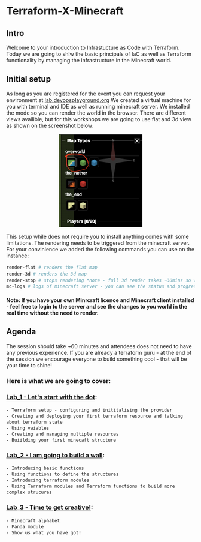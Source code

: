 # Terraform-X-Minecraft
## Intro

Welcome to your introduction to Infrastucture as Code with Terraform. Today we are going to shlw the basic principals of IaC as well as Terraform functionality by managing the infrastructure in the Minecraft world. 

## Initial setup

As long as you are registered for the event you can request your environment at [lab.devopsplayground.org](https://lab.devopsplayground.org/)
We created a virtual machine for you with terminal and IDE as well as running minecraft server. We installed the mode so you can render the world in the browser. There are different views availible, but for this workshops we are going to use flat and 3d view as shown on the screenshot below:

<center>

![map](./lab_1/images/mc-map.png)

</center>

This setup while does not require you to install anything comes with some limitations. The rendering needs to be triggered from the minecraft server. For your convinience we added the following commands you can use on the instance:

```bash
render-flat # renders the flat map
render-3d # renders the 3d map
render-stop # stops rendering *note - full 3d render takes ~30mins so we advise you to build any 3d structure near to the spawn point (152,64,152), rendering is executed in radius of the spwan so you should see the results in a few minutes if you build there
mc-logs # logs of minecraft server - you can see the status and progress of your rendering as well as any calls terraform makes to the srever
```
#### <b>Note:</b> If you have your own Minrcraft licence and Minecraft client installed - feel free to login to the server and see the changes to you world in the real time without the need to render.

## Agenda
The session should take ~60 minutes and attendees does not need to have any previous experience. If you are already a terraform guru - at the end of the session we encourage everyone to build something cool - that will be your time to shine!

### <b>Here is what we are going to cover:</b>

### [Lab_1 - Let's start with the dot](./lab_1/README.md): 

    - Terraform setup - configuring and inititalising the provider
    - Creating and deploying your first terraform resource and talking about terraform state
    - Using vaiables
    - Creating and managing multiple resources
    - Buiilding your first minecaft structure
    
### [Lab_2 - I am going to build a wall](./lab_2/README.md):

    - Introducing basic functions
    - Using functions to define the structures
    - Introducing terraform modules
    - Using Terraform modules and Terraform functions to build more complex strucures 

### [Lab_3 -  Time to get creative!](./lab_3/README.md):

    - Minecraft alphabet 
    - Panda module
    - Show us what you have got!